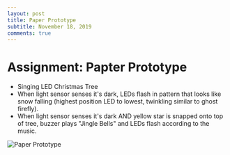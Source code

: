 ```yaml
---
layout: post
title: Paper Prototype
subtitle: November 18, 2019
comments: true
---
```


# Assignment: Papter Prototype

* Singing LED Christmas Tree 
* When light sensor senses it's dark, LEDs flash in pattern that looks like snow falling (highest position LED to lowest, twinkling similar to ghost firefly).
* When light sensor senses it's dark AND yellow star is snapped onto top of tree, buzzer plays "Jingle Bells" and LEDs flash according to the music.

![Paper Prototype](https://ephsarah.github.io/img/analogarray.JPG)

